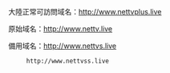 大陸正常可訪問域名：http://www.nettvplus.live

原始域名：http://www.nettv.live

備用域名：http://www.nettvs.live

         http://www.nettvss.live
         
